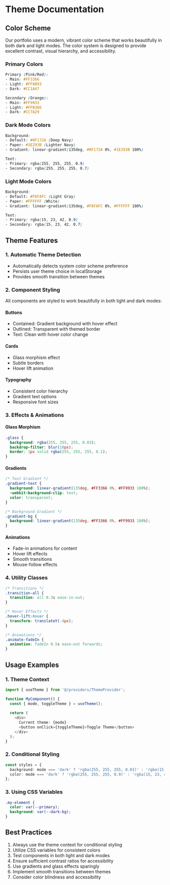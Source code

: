 # Theme Documentation

## Color Scheme

Our portfolio uses a modern, vibrant color scheme that works beautifully in both dark and light modes. The color system is designed to provide excellent contrast, visual hierarchy, and accessibility.

### Primary Colors

```css
Primary (Pink/Red):
- Main: #FF3366
- Light: #FF6B93
- Dark: #CC1A47

Secondary (Orange):
- Main: #FF9933
- Light: #FFB366
- Dark: #CC7A29
```

### Dark Mode Colors

```css
Background:
- Default: #0F172A (Deep Navy)
- Paper: #1E293B (Lighter Navy)
- Gradient: linear-gradient(135deg, #0F172A 0%, #1E293B 100%)

Text:
- Primary: rgba(255, 255, 255, 0.9)
- Secondary: rgba(255, 255, 255, 0.7)
```

### Light Mode Colors

```css
Background:
- Default: #F8FAFC (Light Gray)
- Paper: #FFFFFF (White)
- Gradient: linear-gradient(135deg, #F8FAFC 0%, #FFFFFF 100%)

Text:
- Primary: rgba(15, 23, 42, 0.9)
- Secondary: rgba(15, 23, 42, 0.7)
```

## Theme Features

### 1. Automatic Theme Detection
- Automatically detects system color scheme preference
- Persists user theme choice in localStorage
- Provides smooth transition between themes

### 2. Component Styling
All components are styled to work beautifully in both light and dark modes:

#### Buttons
- Contained: Gradient background with hover effect
- Outlined: Transparent with themed border
- Text: Clean with hover color change

#### Cards
- Glass morphism effect
- Subtle borders
- Hover lift animation

#### Typography
- Consistent color hierarchy
- Gradient text options
- Responsive font sizes

### 3. Effects & Animations

#### Glass Morphism
```css
.glass {
  background: rgba(255, 255, 255, 0.03);
  backdrop-filter: blur(10px);
  border: 1px solid rgba(255, 255, 255, 0.1);
}
```

#### Gradients
```css
/* Text Gradient */
.gradient-text {
  background: linear-gradient(135deg, #FF3366 0%, #FF9933 100%);
  -webkit-background-clip: text;
  color: transparent;
}

/* Background Gradient */
.gradient-bg {
  background: linear-gradient(135deg, #FF3366 0%, #FF9933 100%);
}
```

#### Animations
- Fade-in animations for content
- Hover lift effects
- Smooth transitions
- Mouse-follow effects

### 4. Utility Classes

```css
/* Transitions */
.transition-all {
  transition: all 0.3s ease-in-out;
}

/* Hover Effects */
.hover-lift:hover {
  transform: translateY(-4px);
}

/* Animations */
.animate-fadeIn {
  animation: fadeIn 0.5s ease-out forwards;
}
```

## Usage Examples

### 1. Theme Context

```typescript
import { useTheme } from '@/providers/ThemeProvider';

function MyComponent() {
  const { mode, toggleTheme } = useTheme();
  
  return (
    <div>
      Current theme: {mode}
      <button onClick={toggleTheme}>Toggle Theme</button>
    </div>
  );
}
```

### 2. Conditional Styling

```typescript
const styles = {
  background: mode === 'dark' ? 'rgba(255, 255, 255, 0.03)' : 'rgba(15, 23, 42, 0.03)',
  color: mode === 'dark' ? 'rgba(255, 255, 255, 0.9)' : 'rgba(15, 23, 42, 0.9)',
};
```

### 3. Using CSS Variables

```css
.my-element {
  color: var(--primary);
  background: var(--dark-bg);
}
```

## Best Practices

1. Always use the theme context for conditional styling
2. Utilize CSS variables for consistent colors
3. Test components in both light and dark modes
4. Ensure sufficient contrast ratios for accessibility
5. Use gradients and glass effects sparingly
6. Implement smooth transitions between themes
7. Consider color blindness and accessibility